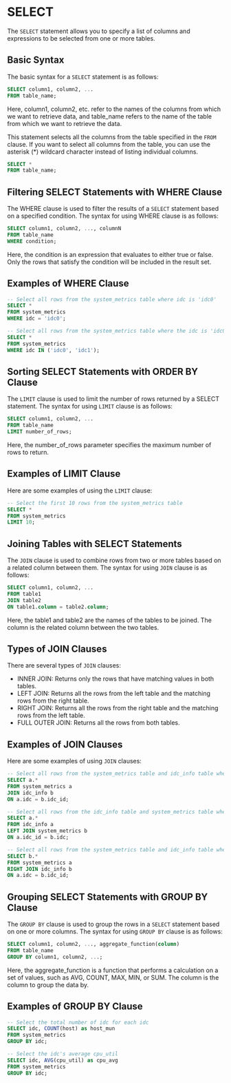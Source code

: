 # SELECT

The `SELECT` statement allows you to specify a list of columns and expressions to be selected from
one or more tables.

## Basic Syntax
The basic syntax for a `SELECT` statement is as follows:

```sql
SELECT column1, column2, ...
FROM table_name;
```

Here, column1, column2, etc. refer to the names of the columns from which we want to retrieve data,
and table_name refers to the name of the table from which we want to retrieve the data.

This statement selects all the columns from the table specified in the
`FROM` clause. If you want to select all columns from the table, you can use the asterisk (*) wildcard
character instead of listing individual columns.

```sql
SELECT *
FROM table_name;
```

## Filtering SELECT Statements with WHERE Clause
The WHERE clause is used to filter the results of a `SELECT` statement based on a specified condition. The
syntax for using WHERE clause is as follows:

```sql
SELECT column1, column2, ..., columnN
FROM table_name
WHERE condition;
```

Here, the condition is an expression that evaluates to either true or false. Only the rows that satisfy the condition will be included in the result set.

## Examples of WHERE Clause

```sql
-- Select all rows from the system_metrics table where idc is 'idc0'
SELECT *
FROM system_metrics
WHERE idc = 'idc0';

-- Select all rows from the system_metrics table where the idc is 'idc0' or 'idc0'
SELECT *
FROM system_metrics
WHERE idc IN ('idc0', 'idc1');
```

## Sorting SELECT Statements with ORDER BY Clause
The `LIMIT` clause is used to limit the number of rows returned by a SELECT statement. The syntax for using
`LIMIT` clause is as follows:

```sql
SELECT column1, column2, ...
FROM table_name
LIMIT number_of_rows;
```

Here, the number_of_rows parameter specifies the maximum number of rows to return. 

## Examples of LIMIT Clause
Here are some examples of using the `LIMIT` clause:

```sql
-- Select the first 10 rows from the system_metrics table
SELECT *
FROM system_metrics
LIMIT 10;
```

## Joining Tables with SELECT Statements
The `JOIN` clause is used to combine rows from two or more tables based on a related column between them. The syntax for using `JOIN` clause is as follows:

```sql
SELECT column1, column2, ...
FROM table1
JOIN table2
ON table1.column = table2.column;
```

Here, the table1 and table2 are the names of the tables to be joined. The column is the related column between the two tables.

## Types of JOIN Clauses
There are several types of `JOIN` clauses:

- INNER JOIN: Returns only the rows that have matching values in both tables.
- LEFT JOIN: Returns all the rows from the left table and the matching rows from the right table.
- RIGHT JOIN: Returns all the rows from the right table and the matching rows from the left table.
- FULL OUTER JOIN: Returns all the rows from both tables.

## Examples of JOIN Clauses
Here are some examples of using `JOIN` clauses:

```sql
-- Select all rows from the system_metrics table and idc_info table where the idc_id matches
SELECT a.*
FROM system_metrics a
JOIN idc_info b
ON a.idc = b.idc_id;

-- Select all rows from the idc_info table and system_metrics table where the idc_id matches, and include null values for idc_info without any matching system_metrics
SELECT a.*
FROM idc_info a
LEFT JOIN system_metrics b
ON a.idc_id = b.idc;

-- Select all rows from the system_metrics table and idc_info table where the idc_id matches, and include null values for idc_info without any matching system_metrics
SELECT b.*
FROM system_metrics a
RIGHT JOIN idc_info b
ON a.idc = b.idc_id;
```

## Grouping SELECT Statements with GROUP BY Clause
The `GROUP BY` clause is used to group the rows in a `SELECT` statement based on one or more columns. The syntax for using `GROUP BY` clause is as follows:

```sql
SELECT column1, column2, ..., aggregate_function(column)
FROM table_name
GROUP BY column1, column2, ...;
```

Here, the aggregate_function is a function that performs a calculation on a set of values, such as AVG, COUNT, MAX, MIN, or SUM. The column is the column to group the data by.

## Examples of GROUP BY Clause

```sql
-- Select the total number of idc for each idc
SELECT idc, COUNT(host) as host_mun
FROM system_metrics
GROUP BY idc;

-- Select the idc's average cpu_util
SELECT idc, AVG(cpu_util) as cpu_avg
FROM system_metrics
GROUP BY idc;
```
